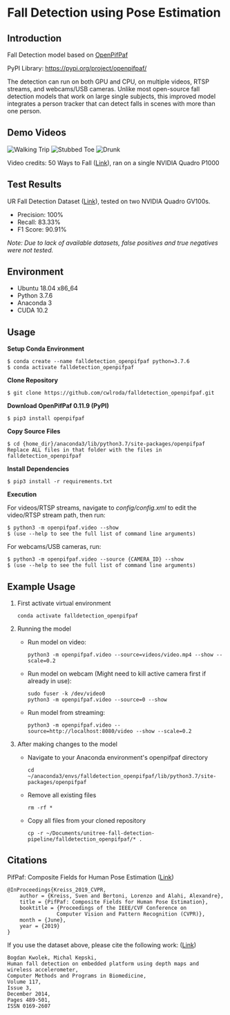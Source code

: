 # Fall Detection using Pose Estimation

## Introduction
Fall Detection model based on [OpenPifPaf](https://github.com/vita-epfl/openpifpaf)

PyPI Library: https://pypi.org/project/openpifpaf/

The detection can run on both GPU and CPU, on multiple videos, RTSP streams, and webcams/USB cameras. Unlike most open-source fall detection models that work on large single subjects, this improved model integrates a person tracker that can detect falls in scenes with more than one person.

## Demo Videos
![Walking Trip](https://github.com/cwlroda/falldetection_openpifpaf/blob/master/media/walking_trip.gif)
![Stubbed Toe](https://github.com/cwlroda/falldetection_openpifpaf/blob/master/media/stubbed_toe.gif)
![Drunk](https://github.com/cwlroda/falldetection_openpifpaf/blob/master/media/drunk.gif)

Video credits: 50 Ways to Fall ([Link](https://www.youtube.com/watch?v=8Rhimam6FgQ)), ran on a single NVIDIA Quadro P1000

## Test Results
UR Fall Detection Dataset ([Link](http://fenix.univ.rzeszow.pl/~mkepski/ds/uf.html)), tested on two NVIDIA Quadro GV100s.
- Precision: 100%
- Recall: 83.33%
- F1 Score: 90.91%

_Note: Due to lack of available datasets, false positives and true negatives were not tested._

## Environment
- Ubuntu 18.04 x86_64
- Python 3.7.6
- Anaconda 3
- CUDA 10.2

## Usage
**Setup Conda Environment**
```console
$ conda create --name falldetection_openpifpaf python=3.7.6
$ conda activate falldetection_openpifpaf
```

**Clone Repository**
```console
$ git clone https://github.com/cwlroda/falldetection_openpifpaf.git
```

**Download OpenPifPaf 0.11.9 (PyPI)**
```console
$ pip3 install openpifpaf
```

**Copy Source Files**
```console
$ cd {home_dir}/anaconda3/lib/python3.7/site-packages/openpifpaf
Replace ALL files in that folder with the files in falldetection_openpifpaf
```

**Install Dependencies**
```console
$ pip3 install -r requirements.txt
```

**Execution**

For videos/RTSP streams, navigate to _config/config.xml_ to edit the video/RTSP stream path, then run:
```console
$ python3 -m openpifpaf.video --show
$ (use --help to see the full list of command line arguments)
```
For webcams/USB cameras, run:
```console
$ python3 -m openpifpaf.video --source {CAMERA_ID} --show
$ (use --help to see the full list of command line arguments)
```

## Example Usage

1. First activate virtual environment  
   
    ```console
    conda activate falldetection_openpifpaf
    ```

2. Running the model

    - Run model on video:

        ```console
        python3 -m openpifpaf.video --source=videos/video.mp4 --show --scale=0.2
        ```

    - Run model on webcam (Might need to kill active camera first if already in use):

        ```console
        sudo fuser -k /dev/video0
        python3 -m openpifpaf.video --source=0 --show
        ```

    - Run model from streaming:

        ```console
        python3 -m openpifpaf.video --source=http://localhost:8080/video --show --scale=0.2
        ```

3. After making changes to the model

    - Navigate to your Anaconda environment's openpifpaf directory

        ```
        cd ~/anaconda3/envs/falldetection_openpifpaf/lib/python3.7/site-packages/openpifpaf
        ```

    - Remove all existing files

        ```console
        rm -rf *
        ```

    - Copy all files from your cloned repository

        ```console
        cp -r ~/Documents/unitree-fall-detection-pipeline/falldetection_openpifpaf/* .
        ```

## Citations
PifPaf: Composite Fields for Human Pose Estimation ([Link](http://openaccess.thecvf.com/content_CVPR_2019/html/Kreiss_PifPaf_Composite_Fields_for_Human_Pose_Estimation_CVPR_2019_paper.html))

    @InProceedings{Kreiss_2019_CVPR,
        author = {Kreiss, Sven and Bertoni, Lorenzo and Alahi, Alexandre},
        title = {PifPaf: Composite Fields for Human Pose Estimation},
        booktitle = {Proceedings of the IEEE/CVF Conference on
                    Computer Vision and Pattern Recognition (CVPR)},
        month = {June},
        year = {2019}
    }

If you use the dataset above, please cite the following work: ([Link](http://home.agh.edu.pl/~bkw/research/pdf/2014/KwolekKepski_CMBP2014.pdf))

    Bogdan Kwolek, Michal Kepski,
    Human fall detection on embedded platform using depth maps and wireless accelerometer,
    Computer Methods and Programs in Biomedicine,
    Volume 117,
    Issue 3,
    December 2014,
    Pages 489-501,
    ISSN 0169-2607
